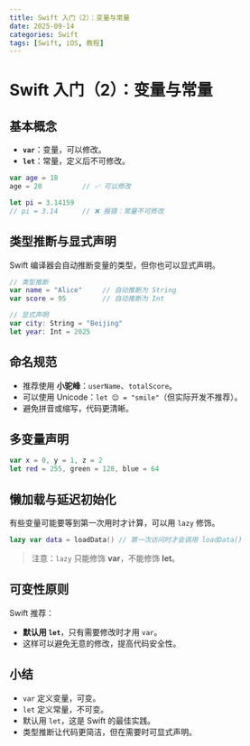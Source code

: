 ```yaml
---
title: Swift 入门（2）：变量与常量
date: 2025-09-14
categories: Swift
tags: [Swift, iOS, 教程]
---
```


# Swift 入门（2）：变量与常量

## 基本概念

- **`var`**：变量，可以修改。
- **`let`**：常量，定义后不可修改。

```swift
var age = 18
age = 20          // ✅ 可以修改

let pi = 3.14159
// pi = 3.14      // ❌ 报错：常量不可修改
```

## 类型推断与显式声明

Swift 编译器会自动推断变量的类型，但你也可以显式声明。

```swift
// 类型推断
var name = "Alice"     // 自动推断为 String
var score = 95         // 自动推断为 Int

// 显式声明
var city: String = "Beijing"
let year: Int = 2025
```

## 命名规范

- 推荐使用 **小驼峰**：`userName`、`totalScore`。
- 可以使用 Unicode：`let 😊 = "smile"`（但实际开发不推荐）。
- 避免拼音或缩写，代码更清晰。

## 多变量声明

```swift
var x = 0, y = 1, z = 2
let red = 255, green = 128, blue = 64
```

## 懒加载与延迟初始化

有些变量可能要等到第一次用时才计算，可以用 `lazy` 修饰。

```swift
lazy var data = loadData() // 第一次访问时才会调用 loadData()
```

> 注意：`lazy` 只能修饰 **var**，不能修饰 **let**。

## 可变性原则

Swift 推荐：

- **默认用 `let`**，只有需要修改时才用 `var`。
- 这样可以避免无意的修改，提高代码安全性。

## 小结

- `var` 定义变量，可变。
- `let` 定义常量，不可变。
- 默认用 `let`，这是 Swift 的最佳实践。
- 类型推断让代码更简洁，但在需要时可显式声明。

